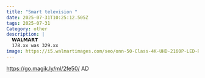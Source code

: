 ```yaml
---
title: "Smart television "
date: 2025-07-31T10:25:12.505Z
tags: 2025-07-31
Category: other
description: |
  𝗪𝗔𝗟𝗠𝗔𝗥𝗧 
  178.xx was 329.xx
image: https://i5.walmartimages.com/seo/onn-50-Class-4K-UHD-2160P-LED-Roku-Smart-Television-HDR-100012585_0492d928-0abc-4d7e-9459-451a47e1a2b2.6ce747135217076cb195f73e9fe86394.jpeg?odnHeight=2000&odnWidth=2000&odnBg=FFFFFF
---
```

https://go.magik.ly/ml/2fe50/
AD